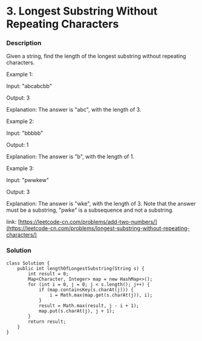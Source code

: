 # 3. Longest Substring Without Repeating Characters

### Description

Given a string, find the length of the longest substring without repeating characters.

Example 1:

Input: "abcabcbb" 

Output: 3 

Explanation: The answer is "abc", with the length of 3.

 Example 2:

Input: "bbbbb" 

Output: 1 

Explanation: The answer is "b", with the length of 1.

 Example 3:

Input: "pwwkew"

Output: 3 

Explanation: The answer is "wke", with the length of 3. Note that the answer must be a substring, "pwke" is a subsequence and not a substring.

link:  [https://leetcode-cn.com/problems/add-two-numbers/](https://leetcode-cn.com/problems/longest-substring-without-repeating-characters/)

### Solution

```text
class Solution {
    public int lengthOfLongestSubstring(String s) {
        int result = 0;
        Map<Character, Integer> map = new HashMap<>();
        for (int i = 0, j = 0; j < s.length(); j++) {
            if (map.containsKey(s.charAt(j))) {
                i = Math.max(map.get(s.charAt(j)), i);
            }
            result = Math.max(result, j - i + 1);
            map.put(s.charAt(j), j + 1);
        }
        return result;
    }
}
```

